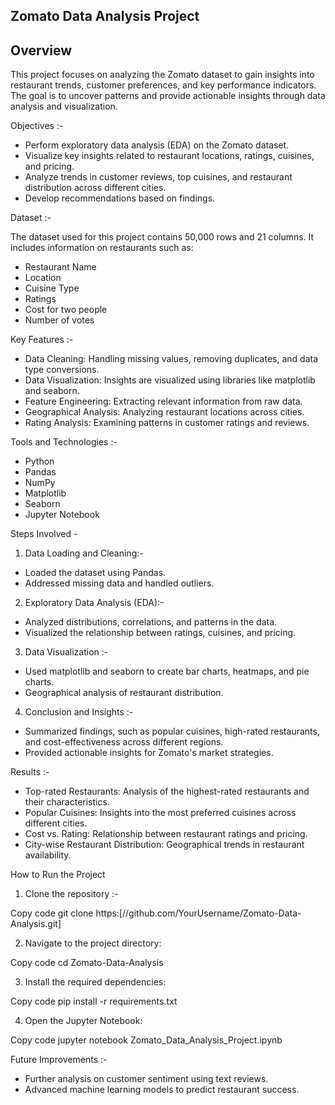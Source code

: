 Zomato Data Analysis Project
----------------------------------

## Overview

This project focuses on analyzing the Zomato dataset to gain insights into restaurant trends, customer preferences, and key performance indicators. The goal is to uncover patterns and provide actionable insights through data analysis and visualization.

Objectives :-

* Perform exploratory data analysis (EDA) on the Zomato dataset.
* Visualize key insights related to restaurant locations, ratings, cuisines, and pricing.
* Analyze trends in customer reviews, top cuisines, and restaurant distribution across different cities.
* Develop recommendations based on findings.

Dataset :-

The dataset used for this project contains 50,000 rows and 21 columns. It includes information on restaurants such as:

* Restaurant Name
* Location
* Cuisine Type
* Ratings
* Cost for two people
* Number of votes

Key Features :-

* Data Cleaning: Handling missing values, removing duplicates, and data type conversions.
* Data Visualization: Insights are visualized using libraries like matplotlib and seaborn.
* Feature Engineering: Extracting relevant information from raw data.
* Geographical Analysis: Analyzing restaurant locations across cities.
* Rating Analysis: Examining patterns in customer ratings and reviews.

Tools and Technologies :-

* Python
* Pandas
* NumPy
* Matplotlib
* Seaborn
* Jupyter Notebook

Steps Involved -

1. Data Loading and Cleaning:-

  * Loaded the dataset using Pandas.
  * Addressed missing data and handled outliers.

2. Exploratory Data Analysis (EDA):-

  * Analyzed distributions, correlations, and patterns in the data.
  * Visualized the relationship between ratings, cuisines, and pricing.

3. Data Visualization :-

  * Used matplotlib and seaborn to create bar charts, heatmaps, and pie charts.
  * Geographical analysis of restaurant distribution.

4. Conclusion and Insights :-

  * Summarized findings, such as popular cuisines, high-rated restaurants, and cost-effectiveness across different regions.
  * Provided actionable insights for Zomato's market strategies.

Results :-

* Top-rated Restaurants: Analysis of the highest-rated restaurants and their characteristics.
* Popular Cuisines: Insights into the most preferred cuisines across different cities.
* Cost vs. Rating: Relationship between restaurant ratings and pricing.
* City-wise Restaurant Distribution: Geographical trends in restaurant availability.

How to Run the Project

1. Clone the repository :-

Copy code
git clone https:[//github.com/YourUsername/Zomato-Data-Analysis.git]

2. Navigate to the project directory:

Copy code
cd Zomato-Data-Analysis

3. Install the required dependencies:

Copy code
pip install -r requirements.txt

4. Open the Jupyter Notebook:

Copy code
jupyter notebook Zomato_Data_Analysis_Project.ipynb

Future Improvements :-

* Further analysis on customer sentiment using text reviews.
* Advanced machine learning models to predict restaurant success.
